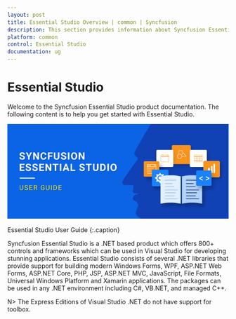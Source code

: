 ```yaml
---
layout: post
title: Essential Studio Overview | common | Syncfusion
description: This section provides information about Syncfusion Essential Studio and its components for better understanding of the product
platform: common
control: Essential Studio
documentation: ug
---
```


# Essential Studio

Welcome to the Syncfusion Essential Studio product documentation. The following content is to help you get started with Essential Studio.

![Essential Studio UG](Terminology_images/Essential-Studio_img1.png)

Essential Studio User Guide
{:.caption}

Syncfusion Essential Studio is a .NET based product which offers 800+ controls and frameworks which can be used in Visual Studio for developing stunning applications. Essential Studio consists of several .NET libraries that provide support for building modern Windows Forms, WPF, ASP.NET Web Forms, ASP.NET Core, PHP, JSP, ASP.NET MVC, JavaScript, File Formats, Universal Windows Platform and Xamarin applications. The packages can be used in any .NET environment including C#, VB.NET, and managed C++.

 N> The Express Editions of Visual Studio .NET do not have support for toolbox.